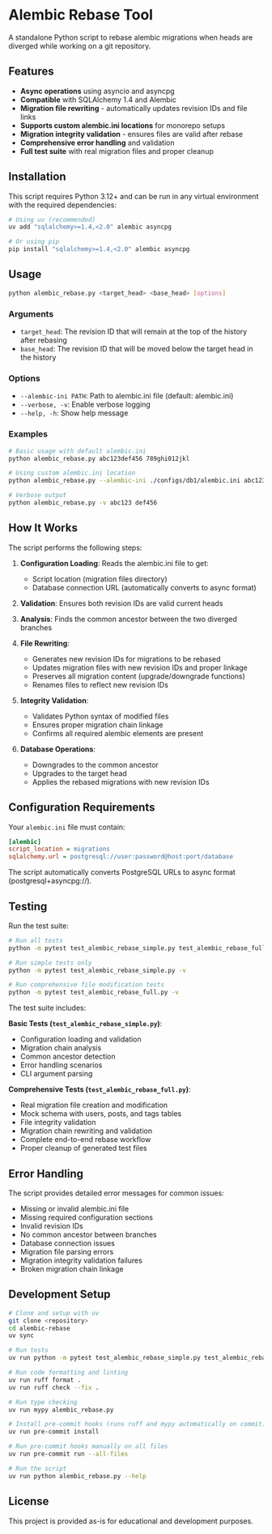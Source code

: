 # Alembic Rebase Tool

A standalone Python script to rebase alembic migrations when heads are diverged while working on a git repository.

## Features

- **Async operations** using asyncio and asyncpg
- **Compatible** with SQLAlchemy 1.4 and Alembic
- **Migration file rewriting** - automatically updates revision IDs and file links
- **Supports custom alembic.ini locations** for monorepo setups
- **Migration integrity validation** - ensures files are valid after rebase
- **Comprehensive error handling** and validation
- **Full test suite** with real migration files and proper cleanup

## Installation

This script requires Python 3.12+ and can be run in any virtual environment with the required dependencies:

```bash
# Using uv (recommended)
uv add "sqlalchemy>=1.4,<2.0" alembic asyncpg

# Or using pip
pip install "sqlalchemy>=1.4,<2.0" alembic asyncpg
```

## Usage

```bash
python alembic_rebase.py <target_head> <base_head> [options]
```

### Arguments

- `target_head`: The revision ID that will remain at the top of the history after rebasing
- `base_head`: The revision ID that will be moved below the target head in the history

### Options

- `--alembic-ini PATH`: Path to alembic.ini file (default: alembic.ini)
- `--verbose, -v`: Enable verbose logging
- `--help, -h`: Show help message

### Examples

```bash
# Basic usage with default alembic.ini
python alembic_rebase.py abc123def456 789ghi012jkl

# Using custom alembic.ini location
python alembic_rebase.py --alembic-ini ./configs/db1/alembic.ini abc123 def456

# Verbose output
python alembic_rebase.py -v abc123 def456
```

## How It Works

The script performs the following steps:

1. **Configuration Loading**: Reads the alembic.ini file to get:
   - Script location (migration files directory)
   - Database connection URL (automatically converts to async format)

2. **Validation**: Ensures both revision IDs are valid current heads

3. **Analysis**: Finds the common ancestor between the two diverged branches

4. **File Rewriting**:
   - Generates new revision IDs for migrations to be rebased
   - Updates migration files with new revision IDs and proper linkage
   - Preserves all migration content (upgrade/downgrade functions)
   - Renames files to reflect new revision IDs

5. **Integrity Validation**:
   - Validates Python syntax of modified files
   - Ensures proper migration chain linkage
   - Confirms all required alembic elements are present

6. **Database Operations**:
   - Downgrades to the common ancestor
   - Upgrades to the target head
   - Applies the rebased migrations with new revision IDs

## Configuration Requirements

Your `alembic.ini` file must contain:

```ini
[alembic]
script_location = migrations
sqlalchemy.url = postgresql://user:password@host:port/database
```

The script automatically converts PostgreSQL URLs to async format (postgresql+asyncpg://).

## Testing

Run the test suite:

```bash
# Run all tests
python -m pytest test_alembic_rebase_simple.py test_alembic_rebase_full.py -v

# Run simple tests only
python -m pytest test_alembic_rebase_simple.py -v

# Run comprehensive file modification tests
python -m pytest test_alembic_rebase_full.py -v
```

The test suite includes:

**Basic Tests (`test_alembic_rebase_simple.py`)**:
- Configuration loading and validation
- Migration chain analysis
- Common ancestor detection
- Error handling scenarios
- CLI argument parsing

**Comprehensive Tests (`test_alembic_rebase_full.py`)**:
- Real migration file creation and modification
- Mock schema with users, posts, and tags tables
- File integrity validation
- Migration chain rewriting and validation
- Complete end-to-end rebase workflow
- Proper cleanup of generated test files

## Error Handling

The script provides detailed error messages for common issues:

- Missing or invalid alembic.ini file
- Missing required configuration sections
- Invalid revision IDs
- No common ancestor between branches
- Database connection issues
- Migration file parsing errors
- Migration integrity validation failures
- Broken migration chain linkage

## Development Setup

```bash
# Clone and setup with uv
git clone <repository>
cd alembic-rebase
uv sync

# Run tests
uv run python -m pytest test_alembic_rebase_simple.py test_alembic_rebase_full.py -v

# Run code formatting and linting
uv run ruff format .
uv run ruff check --fix .

# Run type checking
uv run mypy alembic_rebase.py

# Install pre-commit hooks (runs ruff and mypy automatically on commit)
uv run pre-commit install

# Run pre-commit hooks manually on all files
uv run pre-commit run --all-files

# Run the script
uv run python alembic_rebase.py --help
```

## License

This project is provided as-is for educational and development purposes.
